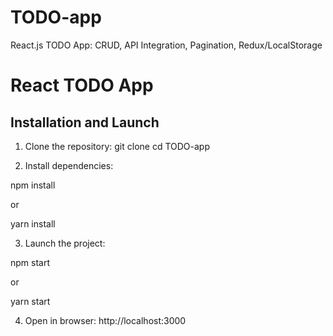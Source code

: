 # TODO-app
React.js TODO App: CRUD, API Integration, Pagination, Redux/LocalStorage
# React TODO App

## Installation and Launch

1. Clone the repository:
git clone [<repository-link>](https://github.com/ivan10gudko/TODO-app)
cd TODO-app

2. Install dependencies:

npm install

or

yarn install

3. Launch the project:

npm start

or

yarn start

4. Open in browser: http://localhost:3000